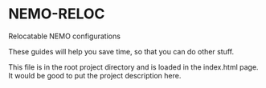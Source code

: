 # NEMO-RELOC
Relocatable NEMO configurations

These guides will help you save time, so that you can do other stuff.

This file is in the root project directory and is loaded in the index.html page. It would be good to put the project description here.
